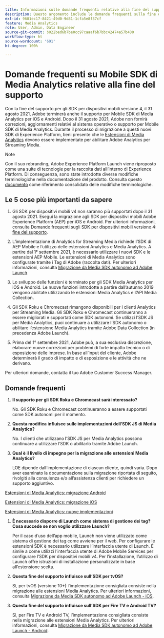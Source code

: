```yaml
---
title: Informazioni sulle domande frequenti relative alla fine del supporto dell’SDK di Media Analytics
description: Questo argomento include le domande frequenti sulla fine del supporto per gli SDK Media Analytics.
exl-id: 9601ec17-8421-49d0-9d81-1cfa5e8f37cf
feature: Media Analytics
role: User, Admin, Data Engineer
source-git-commit: b022bed6b7be0cc97caaaf6b7bbc42474a57b400
workflow-type: ht
source-wordcount: '691'
ht-degree: 100%

---
```


# Domande frequenti su Mobile SDK di Media Analytics relative alla fine del supporto

Con la fine del supporto per gli SDK per dispositivi mobili versione 4, il 31 agosto 2021, Adobe terminerà anche il supporto per Mobile SDK di Media Analytics per iOS e Android. Dopo il 31 agosto 2021, Adobe non fornirà correzioni, aggiornamenti relativi al sistema operativo o supporto per Mobile SDK di Media Analytics.  Durante il processo di migrazione a questi nuovi SDK di Experience Platform, tieni presente che le [Estensioni di Media Analytics](https://developer.adobe.com/client-sdks/documentation/adobe-media-analytics/) devono essere implementate per abilitare Adobe Analytics per Streaming Media.

>[!NOTE]
>Con il suo rebranding, Adobe Experience Platform Launch viene riproposto come una suite di tecnologie per la raccolta dati all’interno di Experience Platform. Di conseguenza, sono state introdotte diverse modifiche terminologiche nella documentazione del prodotto. Consulta questo [documento](https://experienceleague.adobe.com/docs/experience-platform/tags/term-updates.html?lang=it) come riferimento consolidato delle modifiche terminologiche.


## Le 5 cose più importanti da sapere

1. Gli SDK per dispositivi mobili v4 non saranno più supportati dopo il 31 agosto 2021. Esegui la migrazione agli SDK per dispositivi mobili Adobe Experience Platform (AEP) per iOS e Android. Per ulteriori informazioni, consulta [Domande frequenti sugli SDK per dispositivi mobili versione 4: fine del supporto](https://developer.adobe.com/client-sdks/documentation/v4-end-of-life-faq/).

1. L’implementazione di Analytics for Streaming Media richiede l’SDK di AEP Mobile e l’utilizzo delle estensioni Analytics e Media Analytics. A partire dal 1° settembre 2021, è necessario utilizzare i nuovi SDK e le estensioni AEP Mobile.  Le estensioni di Media Analytics sono configurate tramite i Tag di Adobe (raccolta dati). Per ulteriori informazioni, consulta [Migrazione da Media SDK autonomo ad Adobe Launch](/help/legacy/sdk-to-launch/sdk-to-launch-migration.md)

1. Lo sviluppo delle funzioni è terminato per gli SDK Media Analytics per iOS e Android. Le nuove funzioni introdotte a partire dall’autunno 2019 vengono abilitate utilizzando le estensioni Media Analytics e l’API Media Collection.

1. Gli SDK Roku e Chromecast rimangono disponibili per i clienti Analytics per Streaming Media. Gli SDK Roku e Chromecast continueranno a essere migliorati e supportati come SDK autonomi. Se utilizzi l’SDK JS per Media Analytics, puoi continuare a utilizzare l’SDK autonomo o abilitare l’estensione Media Analytics tramite Adobe Data Collection (in precedenza Adobe Launch).

1. Prima del 1° settembre 2021, Adobe può, a sua esclusiva discrezione, elaborare nuove correzioni per problemi di forte impatto tecnico o di esposizione delle imprese. In base all’input del cliente, Adobe determinerà il grado di impatto e di esposizione e le attività che ne derivano.

Per ulteriori domande, contatta il tuo Adobe Customer Success Manager.

## Domande frequenti

1. **Il supporto per gli SDK Roku e Chromecast sarà interessato?**

   No.  Gli SDK Roku e Chromecast continueranno a essere supportati come SDK autonomi per il momento.

1. **Questa modifica influisce sulle implementazioni dell’SDK JS di Media Analytics?**

   No.  I clienti che utilizzano l’SDK JS per Media Analytics possono continuare a utilizzare l’SDK o abilitarlo tramite Adobe Launch.

1. **Qual è il livello di impegno per la migrazione alle estensioni Media Analytics?**

   LOE dipende dall’implementazione di ciascun cliente, quindi varia.  Dopo aver esaminato la documentazione sulla migrazione riportata di seguito, rivolgiti alla consulenza e/o all’assistenza clienti per richiedere un supporto aggiuntivo.

[Estensioni di Media Analytics: migrazione Android](/help/legacy/sdk-to-launch/sdk-to-launch-migration-platforms/sdk-to-launch-migration-android.md)

[Estensioni di Media Analytics: migrazione iOS](/help/legacy/sdk-to-launch/sdk-to-launch-migration-platforms/sdk-to-launch-migration-ios.md)

   [Estensioni di Media Analytics: nuove implementazioni](https://developer.adobe.com/client-sdks/documentation/adobe-media-analytics/)

1. **È necessario disporre di Launch come sistema di gestione dei tag? Cosa succede se non voglio utilizzare Launch?**

   Per il caso d’uso dell’app mobile, Launch non viene utilizzato come sistema di gestione dei tag come avviene per il web. Per configurare le estensioni SDK è necessario utilizzare l’interfaccia utente di Launch. È simile a come utilizzi l’interfaccia utente di Adobe Mobile Services per configurare l’SDK per dispositivi mobili v4. Per l’installazione, l’utilizzo di Launch offre istruzioni di installazione personalizzate in base all’estensione scelta.

1. **Questa fine del supporto influisce sull’SDK per tvOS?**

   Sì, per tvOS (versione 10+) l’implementazione consigliata consiste nella migrazione alle estensioni Media Analytics. Per ulteriori informazioni, consulta [Migrazione da Media SDK autonomo ad Adobe Launch - iOS](/help/legacy/sdk-to-launch/sdk-to-launch-migration-platforms/sdk-to-launch-migration-ios.md).

1. **Questa fine del supporto influisce sull’SDK per Fire TV e Android TV?**

   Sì, per Fire TV e Android TV, l’implementazione consigliata consiste nella migrazione alle estensioni Media Analytics. Per ulteriori informazioni, consulta [Migrazione da Media SDK autonomo ad Adobe Launch - Android](/help/legacy/sdk-to-launch/sdk-to-launch-migration-platforms/sdk-to-launch-migration-android.md).
